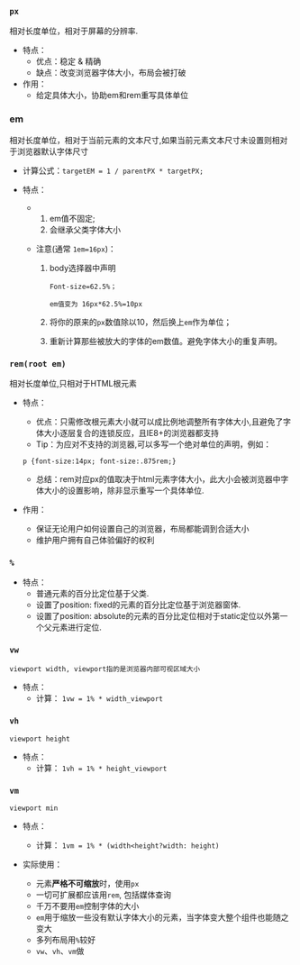 ### `px`

相对长度单位，相对于屏幕的分辨率.

- 特点：
  - 优点：稳定 & 精确
  - 缺点：改变浏览器字体大小，布局会被打破
- 作用：
  - 给定具体大小，协助em和rem重写具体单位

### em

相对长度单位，相对于当前元素的文本尺寸,如果当前元素文本尺寸未设置则相对于浏览器默认字体尺寸

- 计算公式：`targetEM = 1 / parentPX * targetPX;`

- 特点：
  - 1. em值不固定; 
    2. 会继承父类字体大小
  
  - 注意(通常 `1em=16px`)：
  
    1. body选择器中声明
  
       ```
       Font-size=62.5%；
       
       em值变为 16px*62.5%=10px
       ```
  
    2. 将你的原来的`px`数值除以10，然后换上`em`作为单位；
  
    3. 重新计算那些被放大的字体的em数值。避免字体大小的重复声明。

### `rem(root em)`

相对长度单位,只相对于HTML根元素

- 特点：

  - 优点：只需修改根元素大小就可以成比例地调整所有字体大小,且避免了字体大小逐层复合的连锁反应，且IE8+的浏览器都支持
  - Tip：为应对不支持的浏览器,可以多写一个绝对单位的声明，例如：

  ```
  p {font-size:14px; font-size:.875rem;}
  ```

  - 总结：rem对应px的值取决于html元素字体大小，此大小会被浏览器中字体大小的设置影响，除非显示重写一个具体单位.

- 作用：

  - 保证无论用户如何设置自己的浏览器，布局都能调到合适大小
  - 维护用户拥有自己体验偏好的权利

### `%`

- 特点：
  - 普通元素的百分比定位基于父类.
  - 设置了position: fixed的元素的百分比定位基于浏览器窗体.
  - 设置了position: absolute的元素的百分比定位相对于static定位以外第一个父元素进行定位.

### `vw`

`viewport width, viewport指的是浏览器内部可视区域大小`

- 特点：
  - 计算： `1vw = 1% * width_viewport`

### `vh`

`viewport height`

- 特点：
  - 计算： `1vh = 1% * height_viewport`

### `vm`

`viewport min`

- 特点：
  - 计算： `1vm = 1% * (width<height?width: height)`

- 实际使用：

  - 元素**严格不可缩放**时，使用`px`
  - 一切可扩展都应该用`rem`, 包括媒体查询
  - 千万不要用`em`控制字体的大小
  - `em`用于缩放一些没有默认字体大小的元素，当字体变大整个组件也能随之变大
  - 多列布局用`%`较好
  - `vw`、`vh`、`vm`做




